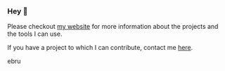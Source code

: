 ### Hey 🖖

Please checkout [my website](https://portfolio-ebru-c-7.web.app/) for more information about the projects and the tools I can use.

If you have a project to which I can contribute, contact me [here](mailto:ebru.cakmak00@gmail.com).

ebru
